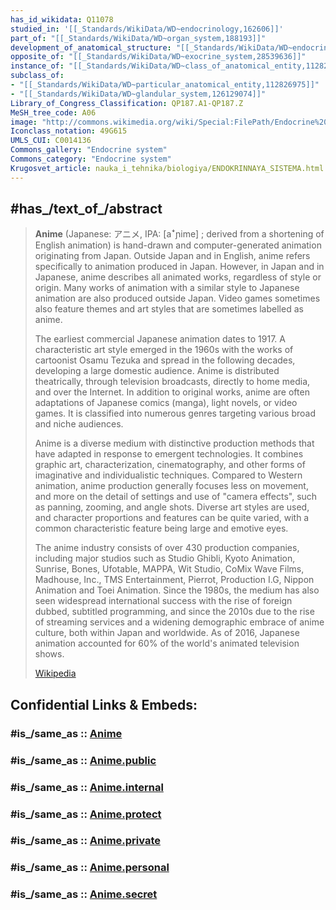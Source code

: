 ```yaml
---
has_id_wikidata: Q11078
studied_in: '[[_Standards/WikiData/WD~endocrinology,162606]]'
part_of: "[[_Standards/WikiData/WD~organ_system,188193]]"
development_of_anatomical_structure: "[[_Standards/WikiData/WD~endocrine_system_development,21425993]]"
opposite_of: "[[_Standards/WikiData/WD~exocrine_system,28539636]]"
instance_of: "[[_Standards/WikiData/WD~class_of_anatomical_entity,112826905]]"
subclass_of:
- "[[_Standards/WikiData/WD~particular_anatomical_entity,112826975]]"
- "[[_Standards/WikiData/WD~glandular_system,126129074]]"
Library_of_Congress_Classification: QP187.A1-QP187.Z
MeSH_tree_code: A06
image: "http://commons.wikimedia.org/wiki/Special:FilePath/Endocrine%20English.svg"
Iconclass_notation: 49G615
UMLS_CUI: C0014136
Commons_gallery: "Endocrine system"
Commons_category: "Endocrine system"
Krugosvet_article: nauka_i_tehnika/biologiya/ENDOKRINNAYA_SISTEMA.html
---
```


## #has_/text_of_/abstract 

> **Anime** (Japanese: アニメ, IPA: [aꜜɲime] ; derived from a shortening of English animation) is hand-drawn and computer-generated animation originating from Japan. Outside Japan and in English, anime refers specifically to animation produced in Japan. However, in Japan and in Japanese, anime describes all animated works, regardless of style or origin. Many works of animation with a similar style to Japanese animation are also produced outside Japan. Video games sometimes also feature themes and art styles that are sometimes labelled as anime.
>
> The earliest commercial Japanese animation dates to 1917. A characteristic art style emerged in the 1960s with the works of cartoonist Osamu Tezuka and spread in the following decades, developing a large domestic audience. Anime is distributed theatrically, through television broadcasts, directly to home media, and over the Internet. In addition to original works, anime are often adaptations of Japanese comics (manga), light novels, or video games. It is classified into numerous genres targeting various broad and niche audiences.
>
> Anime is a diverse medium with distinctive production methods that have adapted in response to emergent technologies. It combines graphic art, characterization, cinematography, and other forms of imaginative and individualistic techniques. Compared to Western animation, anime production generally focuses less on movement, and more on the detail of settings and use of "camera effects", such as panning, zooming, and angle shots. Diverse art styles are used, and character proportions and features can be quite varied, with a common characteristic feature being large and emotive eyes.
>
> The anime industry consists of over 430 production companies, including major studios such as Studio Ghibli, Kyoto Animation, Sunrise, Bones, Ufotable, MAPPA, Wit Studio, CoMix Wave Films, Madhouse, Inc., TMS Entertainment, Pierrot, Production I.G, Nippon Animation and Toei Animation. Since the 1980s, the medium has also seen widespread international success with the rise of foreign dubbed, subtitled programming, and since the 2010s due to the rise of streaming services and a widening demographic embrace of anime culture, both within Japan and worldwide. As of 2016, Japanese animation accounted for 60% of the world's animated television shows.
>
> [Wikipedia](https://en.wikipedia.org/wiki/Anime) 


## Confidential Links & Embeds: 

### #is_/same_as :: [Anime](/_Standards/bio/Society/Communication/Film/Animation/Anime.md) 

### #is_/same_as :: [Anime.public](/_public/bio/Society/Communication/Film/Animation/Anime.public.md) 

### #is_/same_as :: [Anime.internal](/_internal/bio/Society/Communication/Film/Animation/Anime.internal.md) 

### #is_/same_as :: [Anime.protect](/_protect/bio/Society/Communication/Film/Animation/Anime.protect.md) 

### #is_/same_as :: [Anime.private](/_private/bio/Society/Communication/Film/Animation/Anime.private.md) 

### #is_/same_as :: [Anime.personal](/_personal/bio/Society/Communication/Film/Animation/Anime.personal.md) 

### #is_/same_as :: [Anime.secret](/_secret/bio/Society/Communication/Film/Animation/Anime.secret.md)

